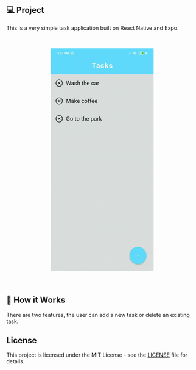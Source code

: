 ## 💻 Project

This is a very simple task application built on React Native and Expo.

<br />

<p align="center">
  <img src='./assets/tasksApp.gif' alt='Task application' height='585' />
</p>

<br />

## 🔧 How it Works

There are two features, the user can add a new task or delete an existing task.

## License

This project is licensed under the MIT License - see the [LICENSE](https://github.com/GabrielCordeiroDev/task-app/blob/main/LICENSE) file for details.
